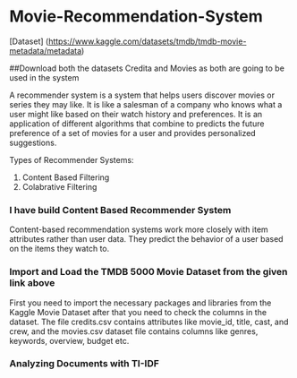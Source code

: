 # Movie-Recommendation-System
[Dataset] (https://www.kaggle.com/datasets/tmdb/tmdb-movie-metadata/metadata)

##Download both the datasets Credita and Movies as both are going to be used in the system

A recommender system is a system that helps users discover movies or series they may like. It is like a salesman of a company who knows what a user might like based on their watch history and preferences. It is an application of different algorithms that combine to predicts the future preference of a set of movies for a user and provides personalized suggestions.

Types of Recommender Systems:
  1. Content Based Filtering
  2. Colabrative Filtering

### I have build Content Based Recommender System

Content-based recommendation systems work more closely with item attributes rather than user data. They predict the behavior of a user based on the items they watch to.

### Import and Load the TMDB 5000 Movie Dataset from the given link above
First you need to import the necessary packages and libraries from the Kaggle Movie Dataset
after that you need to check the columns in the dataset.
The file credits.csv contains attributes like movie_id, title, cast, and crew, and the movies.csv dataset file contains columns like genres, keywords, overview, budget etc.

### Analyzing Documents with TI-IDF


